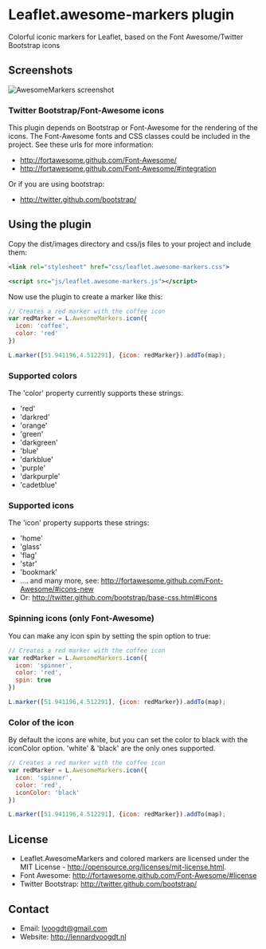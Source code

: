 # Leaflet.awesome-markers plugin
Colorful iconic markers for Leaflet, based on the Font Awesome/Twitter Bootstrap icons

## Screenshots
![AwesomeMarkers screenshot](https://raw.github.com/lvoogdt/Leaflet.awesome-markers/master/screenshots/screenshot-soft.png "Screenshot of AwesomeMarkers")

### Twitter Bootstrap/Font-Awesome icons
This plugin depends on Bootstrap or Font-Awesome for the rendering of the icons. The Font-Awesome fonts and CSS classes could be included in the project. See these urls for more information:
- http://fortawesome.github.com/Font-Awesome/
- http://fortawesome.github.com/Font-Awesome/#integration

Or if you are using bootstrap:
- http://twitter.github.com/bootstrap/

## Using the plugin
Copy the dist/images directory and css/js files to your project and include them:
````xml
<link rel="stylesheet" href="css/leaflet.awesome-markers.css">
````
````xml
<script src="js/leaflet.awesome-markers.js"></script>
````

Now use the plugin to create a marker like this:
````js
// Creates a red marker with the coffee icon
var redMarker = L.AwesomeMarkers.icon({
  icon: 'coffee', 
  color: 'red'
})

L.marker([51.941196,4.512291], {icon: redMarker}).addTo(map);
````

### Supported colors
The 'color' property currently supports these strings:
- 'red'
- 'darkred'
- 'orange'
- 'green'
- 'darkgreen'
- 'blue'
- 'darkblue'
- 'purple'
- 'darkpurple'
- 'cadetblue'

### Supported icons
The 'icon' property supports these strings:
- 'home'
- 'glass'
- 'flag'
- 'star'
- 'bookmark'
- .... and many more, see: http://fortawesome.github.com/Font-Awesome/#icons-new
- Or: http://twitter.github.com/bootstrap/base-css.html#icons

### Spinning icons (only Font-Awesome)
You can make any icon spin by setting the spin option to true:
````js
// Creates a red marker with the coffee icon
var redMarker = L.AwesomeMarkers.icon({
  icon: 'spinner', 
  color: 'red',
  spin: true
})

L.marker([51.941196,4.512291], {icon: redMarker}).addTo(map);
````

### Color of the icon
By default the icons are white, but you can set the color to black with the iconColor option. 'white' & 'black' are the only ones supported.
````js
// Creates a red marker with the coffee icon
var redMarker = L.AwesomeMarkers.icon({
  icon: 'spinner', 
  color: 'red',
  iconColor: 'black'
})

L.marker([51.941196,4.512291], {icon: redMarker}).addTo(map);
````

## License
- Leaflet.AwesomeMarkers and colored markers are licensed under the MIT License - http://opensource.org/licenses/mit-license.html.
- Font Awesome: http://fortawesome.github.com/Font-Awesome/#license
- Twitter Bootstrap: http://twitter.github.com/bootstrap/

## Contact
- Email: lvoogdt@gmail.com
- Website: http://lennardvoogdt.nl
